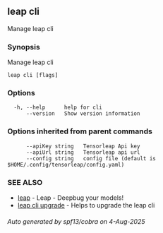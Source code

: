 ## leap cli

Manage leap cli

### Synopsis

Manage leap cli

```
leap cli [flags]
```

### Options

```
  -h, --help      help for cli
      --version   Show version information
```

### Options inherited from parent commands

```
      --apiKey string   Tensorleap Api key
      --apiUrl string   Tensorleap api url
      --config string   config file (default is $HOME/.config/tensorleap/config.yaml)
```

### SEE ALSO

* [leap](leap.md)	 - Leap - Deepbug your models!
* [leap cli upgrade](leap_cli_upgrade.md)	 - Helps to upgrade the leap cli

###### Auto generated by spf13/cobra on 4-Aug-2025
